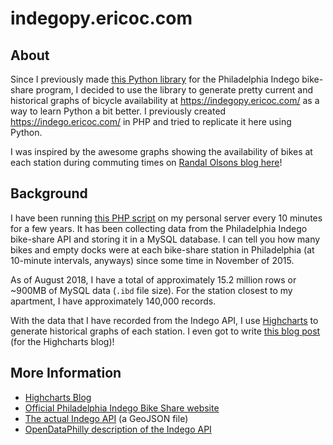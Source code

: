 indegopy.ericoc.com
==============================

About
-----

Since I previously made [this Python library](https://github.com/ericoc/indego-py-lib) for the Philadelphia Indego bike-share program, I decided to use the library to generate pretty current and historical graphs of bicycle availability at https://indegopy.ericoc.com/ as a way to learn Python a bit better. I previously created https://indego.ericoc.com/ in PHP and tried to replicate it here using Python.

I was inspired by the awesome graphs showing the availability of bikes at each station during commuting times on [Randal Olsons blog here](http://www.randalolson.com/2015/09/05/visualizing-indego-bike-share-usage-patterns-in-philadelphia-part-2/)!

Background
----------

I have been running [this PHP script](https://github.com/ericoc/indego.ericoc.com/blob/master/backend/db_insert.php) on my personal server every 10 minutes for a few years. It has been collecting data from the Philadelphia Indego bike-share API and storing it in a MySQL database. I can tell you how many bikes and empty docks were at each bike-share station in Philadelphia (at 10-minute intervals, anyways) since some time in November of 2015.

As of August 2018, I have a total of approximately 15.2 million rows or ~900MB of MySQL data (`.ibd` file size). For the station closest to my apartment, I have approximately 140,000 records.

With the data that I have recorded from the Indego API, I use [Highcharts](http://www.highcharts.com/) to generate historical graphs of each station. I even got to write [this blog post](https://www.highcharts.com/blog/products/highcharts/250-tracking-bike-share-usage-in-philadelphia/) (for the Highcharts blog)!

More Information
----------------
* [Highcharts Blog](http://www.highcharts.com/blog)
* [Official Philadelphia Indego Bike Share website](https://www.rideindego.com/)
* [The actual Indego API](https://www.rideindego.com/stations/json/) (a GeoJSON file)
* [OpenDataPhilly description of the Indego API](https://www.opendataphilly.org/dataset/bike-share-stations)
